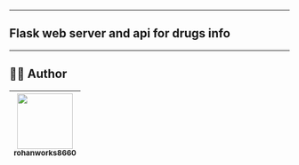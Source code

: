  ---------------------
## Flask web server and api for drugs info
 ----------

## :man_technologist: Author
| [<img src="https://github.com/rohanworks8660.png" width="100px;"/>](https://github.com/rohanworks8660)<br/> [<sub>rohanworks8660</sub>](https://github.com/rohanworks8660) |
| --- |




